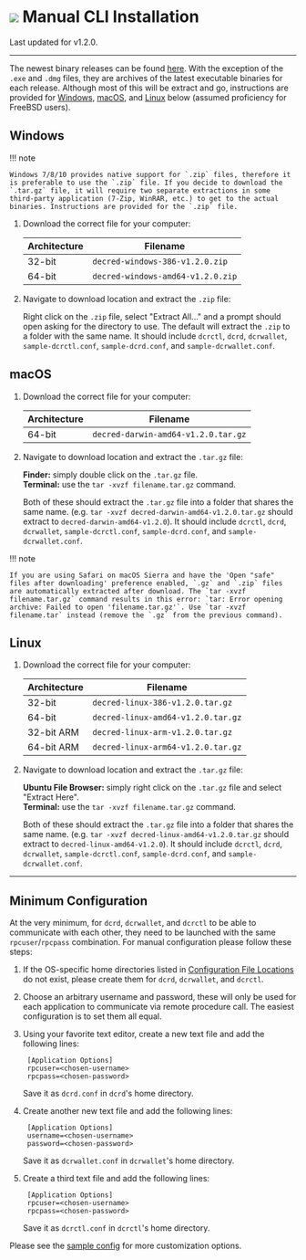 # <img class="dcr-icon" src="/img/dcr-icons/Dcrtl.svg" /> Manual CLI Installation

Last updated for v1.2.0.

---

The newest binary releases can be found [here](https://github.com/decred/decred-binaries/releases). With the exception of the `.exe` and `.dmg` files, they are archives of the latest executable binaries for each release. Although most of this will be extract and go, instructions are provided for [Windows](#windows), [macOS](#macos), and [Linux](#linux) below (assumed proficiency for FreeBSD users).

## Windows

!!! note

	Windows 7/8/10 provides native support for `.zip` files, therefore it is preferable to use the `.zip` file. If you decide to download the `.tar.gz` file, it will require two separate extractions in some third-party application (7-Zip, WinRAR, etc.) to get to the actual binaries. Instructions are provided for the `.zip` file.

1. Download the correct file for your computer:

    | Architecture | Filename                          |
    | ------------ | ----------------------------------|
    | 32-bit       | `decred-windows-386-v1.2.0.zip`   |
    | 64-bit       | `decred-windows-amd64-v1.2.0.zip` |

2. Navigate to download location and extract the `.zip` file:

    Right click on the `.zip` file, select "Extract All..." and a prompt should open asking for the directory to use. The default will extract the `.zip` to a folder with the same name. It should include `dcrctl`, `dcrd`, `dcrwallet`, `sample-dcrctl.conf`, `sample-dcrd.conf`, and `sample-dcrwallet.conf`.

## macOS

1. Download the correct file for your computer:

    | Architecture | Filename                            |
    | ------------ | ----------------------------------- |
    | 64-bit       | `decred-darwin-amd64-v1.2.0.tar.gz` |

2. Navigate to download location and extract the `.tar.gz` file:

    **Finder:** simply double click on the `.tar.gz` file.  
    **Terminal:** use the `tar -xvzf filename.tar.gz` command.

    Both of these should extract the `.tar.gz` file into a folder that shares the same name. (e.g. `tar -xvzf decred-darwin-amd64-v1.2.0.tar.gz` should extract to `decred-darwin-amd64-v1.2.0`). It should include `dcrctl`, `dcrd`, `dcrwallet`, `sample-dcrctl.conf`, `sample-dcrd.conf`, and `sample-dcrwallet.conf`.

!!! note

    If you are using Safari on macOS Sierra and have the 'Open "safe" files after downloading' preference enabled, `.gz` and `.zip` files are automatically extracted after download. The `tar -xvzf filename.tar.gz` command results in this error: `tar: Error opening archive: Failed to open 'filename.tar.gz'`. Use `tar -xvzf filename.tar` instead (remove the `.gz` from the previous command).

## Linux

1. Download the correct file for your computer:

    | Architecture | Filename                           |
    | ------------ | ---------------------------------- |
    | 32-bit       | `decred-linux-386-v1.2.0.tar.gz`   |
    | 64-bit       | `decred-linux-amd64-v1.2.0.tar.gz` |
    | 32-bit ARM   | `decred-linux-arm-v1.2.0.tar.gz`   |
    | 64-bit ARM   | `decred-linux-arm64-v1.2.0.tar.gz` |

2. Navigate to download location and extract the `.tar.gz` file:

    **Ubuntu File Browser:** simply right click on the `.tar.gz` file and select "Extract Here".  
    **Terminal:** use the `tar -xvzf filename.tar.gz` command.

    Both of these should extract the `.tar.gz` file into a folder that shares the same name. (e.g. `tar -xvzf decred-linux-amd64-v1.2.0.tar.gz` should extract to `decred-linux-amd64-v1.2.0`). It should include `dcrctl`, `dcrd`, `dcrwallet`, `sample-dcrctl.conf`, `sample-dcrd.conf`, and `sample-dcrwallet.conf`.

---

## Minimum Configuration

At the very minimum, for `dcrd`, `dcrwallet`, and `dcrctl` to be able to communicate with each other, they need to be launched with the same `rpcuser`/`rpcpass` combination. For manual configuration please follow these steps:

1. If the OS-specific home directories listed in [Configuration File Locations](/getting-started/startup-basics#configuration-file-locations) do not exist, please create them for `dcrd`, `dcrwallet`, and `dcrctl`.

2. Choose an arbitrary username and password, these will only be used for each application to communicate via remote procedure call. The easiest configuration is to set them all equal.

3. Using your favorite text editor, create a new text file and add the following lines:

        [Application Options]
        rpcuser=<chosen-username>
        rpcpass=<chosen-password>

    Save it as `dcrd.conf` in `dcrd`'s home directory.

4. Create another new text file and add the following lines:

        [Application Options]
        username=<chosen-username>
        password=<chosen-password>

    Save it as `dcrwallet.conf` in `dcrwallet`'s home directory.

5. Create a third text file and add the following lines:

        [Application Options]
        rpcuser=<chosen-username>
        rpcpass=<chosen-password>

    Save it as `dcrctl.conf` in `dcrctl`'s home directory.

Please see the [sample config](https://github.com/decred/dcrd/blob/master/sampleconfig/sampleconfig.go#L8-L352) for more customization options.